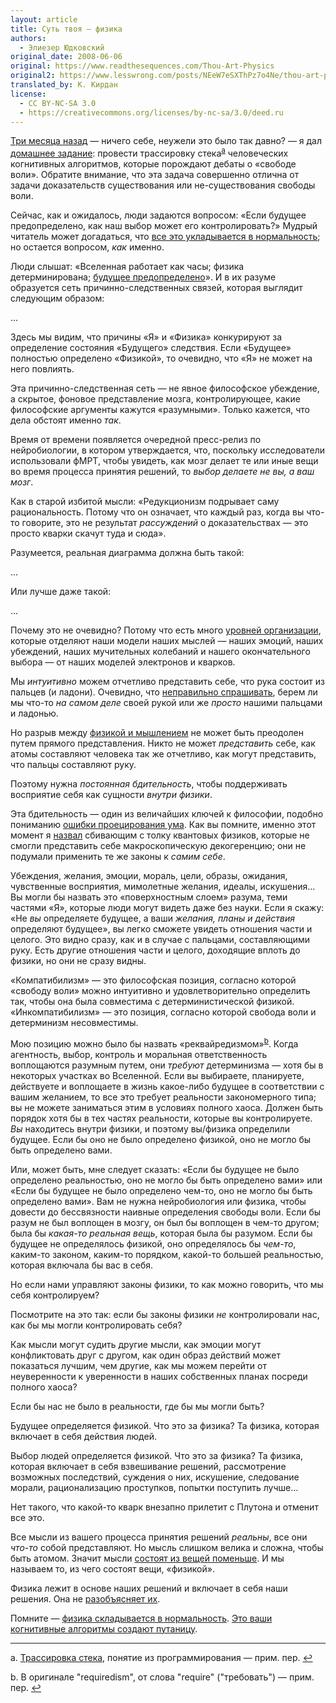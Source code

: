 ```yaml
---
layout: article
title: Суть твоя — физика
authors:
  - Элиезер Юдковский
original_date: 2008-06-06
original: https://www.readthesequences.com/Thou-Art-Physics
original2: https://www.lesswrong.com/posts/NEeW7eSXThPz7o4Ne/thou-art-physics
translated_by: К. Кирдан
license:
  - CC BY-NC-SA 3.0
  - https://creativecommons.org/licenses/by-nc-sa/3.0/deed.ru
---
```

<a id="citationa"></a>
[Три месяца назад](https://lesswrong.ru/w/%D0%A0%D0%B0%D1%81%D0%BF%D1%83%D1%82%D1%8B%D0%B2%D0%B0%D0%BD%D0%B8%D0%B5_%D0%B2%D0%BE%D0%BF%D1%80%D0%BE%D1%81%D0%B0) — ничего себе, неужели это было так давно? — я дал [домашнее задание](https://wiki.lesswrong.com/wiki/Free_will): провести трассировку стека<sup><a href="#footnotea">a</a></sup> человеческих когнитивных алгоритмов, которые порождают дебаты о «свободе воли». Обратите внимание, что эта задача совершенно отлична от задачи доказательств существования или не-существования свободы воли.

Сейчас, как и ожидалось, люди задаются вопросом: «Если будущее предопределено, как наш выбор может его контролировать?» Мудрый читатель может догадаться, что [все это укладывается в нормальность](https://reducingsuffering.github.io/eliezer-yudkowsky-living-in-many-worlds.html); но остается вопросом, _как_ именно.

Люди слышат: «Вселенная работает как часы; физика детерминирована; [будущее предопределено](https://www.greaterwrong.com/lw/qp/timeless_physics/)». И в их разуме образуется сеть причинно-следственных связей, которая выглядит следующим образом:

...

Здесь мы видим, что причины «Я» и «Физика» конкурируют за определение состояния «Будущего» следствия. Если «Будущее» полностью определено «Физикой», то очевидно, что «Я» не может на него повлиять.

Эта причинно-следственная сеть — не явное философское убеждение, а скрытое, фоновое представление мозга, контролирующее, какие философские аргументы кажутся «разумными». Только кажется, что дела обстоят именно _так_.

Время от времени появляется очередной пресс-релиз по нейробиологии, в котором утверждается, что, поскольку исследователи использовали фМРТ, чтобы увидеть, как мозг делает те или иные вещи во время процесса принятия решений, то _выбор делаете не вы, а ваш мозг_.

Как в старой избитой мысли: «Редукционизм подрывает саму рациональность. Потому что он означает, что каждый раз, когда вы что-то говорите, это не результат _рассуждений_ о доказательствах — это просто кварки скачут туда и сюда».

Разумеется, реальная диаграмма должна быть такой:

...

Или лучше даже такой:

...

Почему это не очевидно? Потому что есть много [уровней организации](https://lesswrong.ru/w/%D0%A0%D0%B5%D0%B4%D1%83%D0%BA%D1%86%D0%B8%D0%BE%D0%BD%D0%B8%D0%B7%D0%BC), которые отделяют наши модели наших мыслей — наших эмоций, наших убеждений, наших мучительных колебаний и нашего окончательного выбора — от наших моделей электронов и кварков.

Мы _интуитивно_ можем отчетливо представить себе, что рука состоит из пальцев (и ладони). Очевидно, что [неправильно спрашивать](https://lesswrong.ru/w/%D0%9D%D0%B5%D0%B2%D0%B5%D1%80%D0%BD%D1%8B%D0%B5_%D0%B2%D0%BE%D0%BF%D1%80%D0%BE%D1%81%D1%8B), берем ли мы что-то _на самом деле_ своей рукой или же _просто_ нашими пальцами и ладонью.

Но разрыв между [физикой и мышлением](https://lesswrong.ru/w/%D0%97%D0%BB%D1%8B%D0%B5_%D0%B0%D1%82%D0%BE%D0%BC%D1%8B) не может быть преодолен путем прямого представления. Никто не может _представить_ себе, как атомы составляют человека так же отчетливо, как могут представить, что пальцы составляют руку.

Поэтому нужна _постоянная бдительность_, чтобы поддерживать восприятие себя как сущности _внутри физики_.

Эта бдительность — один из величайших ключей к философии, подобно пониманию [ошибки проецирования ума](https://lesswrong.ru/w/%D0%9E%D1%88%D0%B8%D0%B1%D0%BA%D0%B0_%D0%BF%D1%80%D0%BE%D0%B5%D1%86%D0%B8%D1%80%D0%BE%D0%B2%D0%B0%D0%BD%D0%B8%D1%8F_%D1%83%D0%BC%D0%B0). Как вы помните, именно этот момент я [назвал](https://www.readthesequences.com/WherePhilosophyMeetsScience) сбивающим с толку квантовых физиков, которые не смогли представить себе макроскопическую декогеренцию; они не подумали применить те же законы к _самим себе_.

Убеждения, желания, эмоции, мораль, цели, образы, ожидания, чувственные восприятия, мимолетные желания, идеалы, искушения… Вы могли бы назвать это «поверхностным слоем» разума, теми частями «Я», которые люди могут видеть даже без науки. Если я скажу: «Не _вы_ определяете будущее, а ваши _желания, планы и действия_ определяют будущее», вы легко сможете увидеть отношения части и целого. Это видно сразу, как и в случае с пальцами, составляющими руку. Есть другие отношения части и целого, доходящие вплоть до физики, но они не сразу видны.

«Компатибилизм» — это философская позиция, согласно которой «свободу воли» можно интуитивно и удовлетворительно определить так, чтобы она была совместима с детерминистической физикой. «Инкомпатибилизм» — это позиция, согласно которой свобода воли и детерминизм несовместимы.

<a id="citationb"></a>
Мою позицию можно было бы назвать «реквайредизмом»<sup><a href="#footnoteb">b</a></sup>. Когда агентность, выбор, контроль и моральная ответственность воплощаются разумным путем, они _требуют_ детерминизма — хотя бы в некоторых участках во Вселенной. Если вы выбираете, планируете, действуете и воплощаете в жизнь какое-либо будущее в соответствии с вашим желанием, то все это требует реальности закономерного типа; вы не можете заниматься этим в условиях полного хаоса. Должен быть порядок хотя бы в тех частях реальности, которые вы контролируете. _Вы_ находитесь внутри физики, и поэтому вы/физика определили будущее. Если бы оно не было определено физикой, оно не могло бы быть определено вами.

Или, может быть, мне следует сказать: «Если бы будущее не было определено реальностью, оно не могло бы быть определено вами» или «Если бы будущее не было определено чем-то, оно не могло бы быть определено вами». Вам не нужна нейробиология или физика, чтобы довести до бессвязности наивные определения свободы воли. Если бы разум не был воплощен в мозгу, он был бы воплощен в чем-то другом; была бы _какая-то реальная вещь_, которая была бы разумом. Если бы будущее не определялось физикой, оно определялось бы _чем-то_, каким-то законом, каким-то порядком, какой-то большей реальностью, которая включала бы вас в себя.

Но если нами управляют законы физики, то как можно говорить, что мы себя контролируем?

Посмотрите на это так: если бы законы физики _не_ контролировали нас, как бы мы могли контролировать себя?

Как мысли могут судить другие мысли, как эмоции могут конфликтовать друг с другом, как один образ действий может показаться лучшим, чем другие, как мы можем перейти от неуверенности к уверенности в наших собственных планах посреди полного хаоса?

Если бы нас не было в реальности, где бы мы могли быть?

Будущее определяется физикой. Что это за физика? Та физика, которая включает в себя действия людей.

Выбор людей определяется физикой. Что это за физика? Та физика, которая включает в себя взвешивание решений, рассмотрение возможных последствий, суждения о них, искушение, следование морали, рационализацию проступков, попытки поступить лучше…

Нет такого, что какой-то кварк внезапно прилетит с Плутона и отменит все это.

Все мысли из вашего процесса принятия решений _реальны_, все они _что-то_ собой представляют. Но мысль слишком велика и сложна, чтобы быть атомом. Значит мысли [состоят из вещей поменьше](https://lesswrong.ru/w/%D0%A0%D0%B5%D0%B4%D1%83%D0%BA%D1%86%D0%B8%D0%BE%D0%BD%D0%B8%D0%B7%D0%BC). И мы называем то, из чего состоят вещи, «физикой».

Физика лежит в основе наших решений и включает в себя наши решения. Она не [разобъясняет их](https://lesswrong.ru/w/%D0%9E%D0%B1%D1%8A%D1%8F%D1%81%D0%BD%D0%B5%D0%BD%D0%B8%D0%B5_%D0%B8_%D1%80%D0%B0%D0%B7%D0%BE%D0%B1%D1%8A%D1%8F%D1%81%D0%BD%D0%B5%D0%BD%D0%B8%D0%B5). 

Помните — [физика складывается в нормальность](https://reducingsuffering.github.io/eliezer-yudkowsky-living-in-many-worlds.html). [Это ваши когнитивные алгоритмы создают путаницу](https://lesswrong.ru/w/%D0%9D%D0%B5%D0%B2%D0%B5%D1%80%D0%BD%D1%8B%D0%B5_%D0%B2%D0%BE%D0%BF%D1%80%D0%BE%D1%81%D1%8B).

---

<a id="footnotea"></a>a\. [Трассировка стека](https://ru.wikipedia.org/wiki/%D0%A2%D1%80%D0%B0%D1%81%D1%81%D0%B8%D1%80%D0%BE%D0%B2%D0%BA%D0%B0_%D1%81%D1%82%D0%B5%D0%BA%D0%B0), понятие из программирования — прим. пер. <a href="#citationa">↩︎</a>

<a id="footnoteb"></a>b\. В оригинале "requiredism", от слова "require" ("требовать") — прим. пер. <a href="#citationb">↩︎</a>
